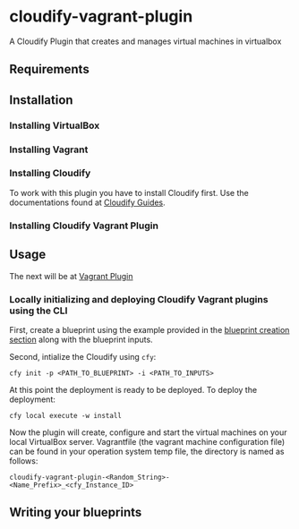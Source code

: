 cloudify-vagrant-plugin
=======================

A Cloudify Plugin that creates and manages virtual machines in virtualbox
## Requirements
## Installation

### Installing VirtualBox

### Installing Vagrant

### Installing Cloudify
To work with this plugin you have to install Cloudify first. Use the documentations found at [Cloudify Guides](http://getcloudify.org/guide/).

### Installing Cloudify Vagrant Plugin

## Usage
The next will be at [Vagrant Plugin](documuntation_to_be_added)

### Locally initializing and deploying Cloudify Vagrant plugins using the CLI
First, create a blueprint using the example provided in the [blueprint creation section](#writing-your-blueprints) along with 
the blueprint inputs.

Second, intialize the Cloudify using `cfy`:
```
cfy init -p <PATH_TO_BLUEPRINT> -i <PATH_TO_INPUTS>
```
At this point the deployment is ready to be deployed. To deploy the deployment:
```
cfy local execute -w install
```
Now the plugin will create, configure and start the virtual machines on your local VirtualBox server. Vagrantfile (the 
vagrant machine configuration file) can be found in your operation system temp file, the directory is named as follows:
```
cloudify-vagrant-plugin-<Random_String>-<Name_Prefix>_<cfy_Instance_ID>
```

## Writing your blueprints
